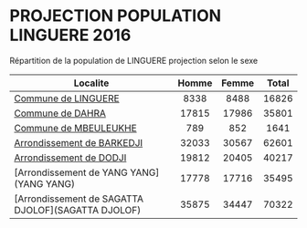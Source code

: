 # PROJECTION POPULATION LINGUERE 2016
	
Répartition de la population de LINGUERE projection selon le sexe
	
| Localite  | Homme | Femme | Total |
| --------- |:-----:|:-----:|:-----:|
| [Commune de LINGUERE](LINGUERE) | 8338 | 8488 | 16826 |
| [Commune de DAHRA](DAHRA) | 17815 | 17986 | 35801 |
| [Commune de MBEULEUKHE](MBEULEUKHE) | 789 | 852 | 1641 |
| [Arrondissement de BARKEDJI](BARKEDJI) | 32033 | 30567 | 62601 |
| [Arrondissement de DODJI](DODJI) | 19812 | 20405 | 40217 |
| [Arrondissement de YANG YANG](YANG YANG) | 17778 | 17716 | 35495 |
| [Arrondissement de SAGATTA DJOLOF](SAGATTA DJOLOF) | 35875 | 34447 | 70322 |
